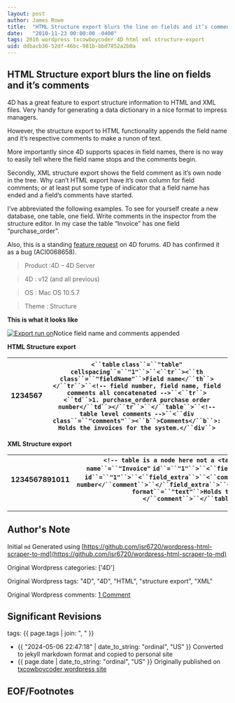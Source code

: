 ```yaml
---
layout: post
author: James Rowe
title:  "HTML Structure export blurs the line on fields and it’s comments"
date:   "2010-11-23 00:00:00 -0400"
tags: 2010 wordpress txcowboycoder 4D html xml structure-export
uid: ddbacb36-52df-46bc-981b-bbd7852a2b0a
---
```



## HTML Structure export blurs the line on fields and it’s comments


4D has a great feature to export structure information to HTML and XML files. Very handy for generating a data dictionary in a nice format to impress managers.


However, the structure export to HTML functionality appends the field name and it’s respective comments to make a runon of text.


More importantly since 4D supports spaces in field names, there is no way to easily tell where the field name stops and the comments begin.


Secondly, XML structure export shows the field comment as it’s own node in the tree. Why can’t HTML export have it’s own column for field comments; or at least put some type of indicator that a field name has ended and a field’s comments have started.


I’ve abbreviated the following examples. To see for yourself create a new database, one table, one field. Write comments in the inspector from the structure editor. In my case the table “Invoice” has one field “purchase\_order”.


Also, this is a standing [feature request](http://forums.4d.fr/Post/EN/4703688/) on 4D forums. 4D has confirmed it as a bug (ACI0068658). 


>Product :4D – 4D Server  

 >4D : v12 (and all previous)  

 >OS : Mac OS 10.5.7  

 >Theme : Structure


**This is what it looks like**  



[![Export run on](https://txcowboycoder.files.wordpress.com/2010/11/exportrunon.png?w=300&h=74 "ExportRunOn")](http://txcowboycoder.files.wordpress.com/2010/11/exportrunon.png)Notice field name and comments appended


**HTML Structure export**




| 1234567 | `<``table` `class``=``"table"` `cellspacing``=``"1"``>``<``tr``><``th` `class``=``"fieldName"``>Field name</``th``></``tr``>``<!-- field number, field name, field comments all concatenated -->``<``tr``><``td``>1. purchase_orderA purchase order number</``td``></``tr``>``</``table``>``<!-- table level comments -->``<``div` `class``=``"comments"``><``b``>Comments</``b``>: Holds the invoices for the system.</``div``>` |
| --- | --- |


**XML Structure export**




| 1234567891011 | `<!-- table is a node here not a <table> html dom element -->``<``table` `name``=``"Invoice"` `id``=``"1"``>``<``field` `name``=``"purchase_order"` `type``=``"4"` `id``=``"1"``>``<``field_extra``>``<``comment` `format``=``"text"``>A purchase order number</``comment``>``</``field_extra``>``</``field``>``<``table_extra``>``<``comment` `format``=``"text"``>Holds the invoices for the system.</``comment``>``</``table_extra``>``</``table``>` |
| --- | --- |




---

## Author's Note

Initial `md` Generated using [https://github.com/jsr6720/wordpress-html-scraper-to-md](https://github.com/jsr6720/wordpress-html-scraper-to-md)

Original Wordpress categories: ['4D']

Original Wordpress tags: "4D", "4D", "HTML", "structure export", "XML"

Original Wordpress comments: <a href="https://txcowboycoder.wordpress.com/2010/11/23/html-structure-export-blurs-the-line-on-fields-and-its-comments/#comments">1 Comment</a>

## Significant Revisions

tags: {{ page.tags | join: ", " }} <!-- todo move this somewhere -->

- {{ "2024-05-06 22:47:18" | date_to_string: "ordinal", "US" }} Converted to jekyll markdown format and copied to personal site
- {{ page.date | date_to_string: "ordinal", "US" }} Originally published on [txcowboycoder wordpress site](https://txcowboycoder.wordpress.com/2010/11/23/html-structure-export-blurs-the-line-on-fields-and-its-comments/)

## EOF/Footnotes

